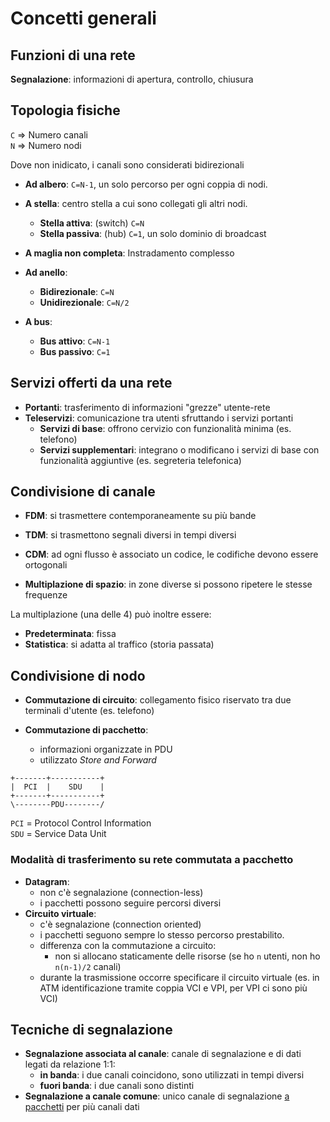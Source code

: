 # Concetti generali

## Funzioni di una rete
**Segnalazione**: informazioni di apertura, controllo, chiusura

## Topologia fisiche
`C` => Numero canali \
`N` => Numero nodi

Dove non inidicato, i canali sono considerati bidirezionali

* **Ad albero**: `C=N-1`, un solo percorso per ogni coppia di nodi.

* **A stella**: centro stella a cui sono collegati gli altri nodi.
	* **Stella attiva**: (switch) `C=N`
	* **Stella passiva**: (hub) `C=1`, un solo dominio di broadcast

* **A maglia non completa**: Instradamento complesso

* **Ad anello**:
	* **Bidirezionale**: `C=N`
	* **Unidirezionale**: `C=N/2`

* **A bus**:
	* **Bus attivo**: `C=N-1`
	* **Bus passivo**: `C=1`

## Servizi offerti da una rete

* **Portanti**: trasferimento di informazioni "grezze" utente-rete
* **Teleservizi**: comunicazione tra utenti sfruttando i servizi portanti
	* **Servizi di base**: offrono cervizio con funzionalità minima (es. telefono)
	* **Servizi supplementari**: integrano o modificano i servizi di base con funzionalità aggiuntive (es. segreteria telefonica)

## Condivisione di canale
* **FDM**: si trasmettere contemporaneamente su più bande

* **TDM**: si trasmettono segnali diversi in tempi diversi

* **CDM**: ad ogni flusso è associato un codice, le codifiche devono essere ortogonali

* **Multiplazione di spazio**: in zone diverse si possono ripetere le stesse frequenze

La multiplazione (una delle 4) può inoltre essere:
* **Predeterminata**: fissa
* **Statistica**: si adatta al traffico (storia passata)

## Condivisione di nodo
* **Commutazione di circuito**: collegamento fisico riservato tra due terminali d'utente (es. telefono)

* **Commutazione di pacchetto**:
	* informazioni organizzate in PDU
	* utilizzato *Store and Forward*

```
+-------+-----------+
|  PCI  |    SDU    |
+-------+-----------+
\--------PDU--------/
```
`PCI` = Protocol Control Information \
`SDU` = Service Data Unit

### Modalità di trasferimento su rete commutata a pacchetto
* **Datagram**:
	* non c'è segnalazione (connection-less)
	* i pacchetti possono seguire percorsi diversi
* **Circuito virtuale**:
	* c'è segnalazione (connection oriented)
	* i pacchetti seguono sempre lo stesso percorso prestabilito.
	* differenza con la commutazione a circuito:
		* non si allocano staticamente delle risorse (se ho `n` utenti, non ho `n(n-1)/2` canali)
	* durante la trasmissione occorre specificare il circuito virtuale (es. in ATM identificazione tramite coppia VCI e VPI, per VPI ci sono più VCI)

## Tecniche di segnalazione
* **Segnalazione associata al canale**: canale di segnalazione e di dati legati da relazione 1:1:
	* **in banda**: i due canali coincidono, sono utilizzati in tempi diversi
	* **fuori banda**: i due canali sono distinti
* **Segnalazione a canale comune**: unico canale di segnalazione <u>a pacchetti</u> per più canali dati
